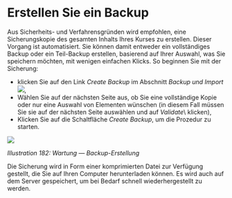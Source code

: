 
# Erstellen Sie ein Backup

Aus Sicherheits- und Verfahrensgründen wird empfohlen, eine Sicherungskopie des gesamten Inhalts Ihres Kurses zu erstellen. Dieser Vorgang ist automatisiert. Sie können damit entweder ein vollständiges Backup oder ein Teil-Backup erstellen, basierend auf Ihrer Auswahl, was Sie speichern möchten, mit wenigen einfachen Klicks. So beginnen Sie mit der Sicherung:

* klicken Sie auf den Link _Create Backup_ im Abschnitt _Backup und Import_ ![](../../.gitbook/assets/graphics330.gif),
* Wählen Sie auf der nächsten Seite aus, ob Sie eine vollständige Kopie oder nur eine Auswahl von Elementen wünschen \(in diesem Fall müssen Sie sie auf der nächsten Seite auswählen und auf _Validate_\ klicken),
* Klicken Sie auf die Schaltfläche _Create Backup_, um die Prozedur zu starten.

![](../../.gitbook/assets/graphics333.png)

_Illustration 182: Wartung — Backup-Erstellung_

Die Sicherung wird in Form einer komprimierten Datei zur Verfügung gestellt, die Sie auf Ihren Computer herunterladen können. Es wird auch auf dem Server gespeichert, um bei Bedarf schnell wiederhergestellt zu werden.